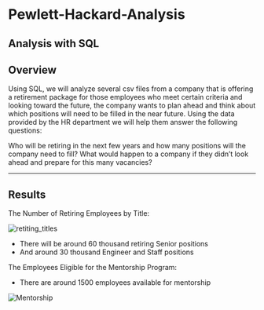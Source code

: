 # Pewlett-Hackard-Analysis
Analysis with SQL
---

## Overview
Using SQL, we will analyze several csv files from a company that is offering a retirement package for those employees who meet certain criteria and looking toward the future, the company wants to plan ahead and think about which positions will need to be filled in the near future.
Using the data provided by the HR department we will help them answer the following questions: 

Who will be retiring in the next few years and how many positions will the company need to fill? 
What would happen to a company if they didn’t look ahead and prepare for this many vacancies?

---
## Results
The Number of Retiring Employees by Title:

![retiting_titles](https://user-images.githubusercontent.com/78781719/121831453-1b92e980-cc8d-11eb-807d-a2fa08967ca0.PNG)


- There will be around 60 thousand retiring Senior positions
- And around 30 thousand  Engineer and Staff positions

The Employees Eligible for the Mentorship Program:

- There are around 1500 employees available for mentorship

![Mentorship](https://user-images.githubusercontent.com/78781719/121831552-59900d80-cc8d-11eb-9f4d-dc62b1d150ed.PNG)


